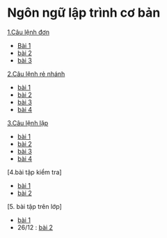 # Ngôn ngữ lập trình cơ bản
[1.Câu lệnh đơn](https://hoctructuyencntt.github.io/NNLT/Bai02.html)

- [Bài 1](https://www.jdoodle.com/embed/v0/5FZE )
- [bài 2](jdoodle.com/ia/BAQ)
- [bài 3](https://www.jdoodle.com/iembed/v0/BqW)

 [2.Câu lệnh rẻ nhánh](https://hoctructuyencntt.github.io/NNLT/Bai03.html)

- [bài 1](https://www.jdoodle.com/iembed/v0/Bu5)
- [bài 2](https://www.jdoodle.com/iembed/v0/Bu7)
- [bài 3](https://www.jdoodle.com/iembed/v0/Bu8)
- [bài 4](https://www.jdoodle.com/iembed/v0/Bu9)

[3.Câu lệnh lặp](https://hoctructuyencntt.github.io/NNLT/Bai04.html)

- [bài 1](https://www.jdoodle.com/iembed/v0/Bub)
- [bài 2](https://www.jdoodle.com/iembed/v0/Bud)
- [bài 3](https://www.jdoodle.com/iembed/v0/BAc)
- [bài 4](https://www.jdoodle.com/iembed/v0/Buf)

[4.bài tập kiểm tra]

- [bài 1](https://www.jdoodle.com/iembed/v0/Bui)
- [bài 2](https://www.jdoodle.com/iembed/v0/Buj)

[5. bài tập trên lớp]
- [bài 1](https://www.jdoodle.com/iembed/v0/BAb)
- 26/12 : [bài 2](https://www.jdoodle.com/iembed/v0/BAR) 
